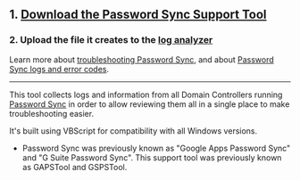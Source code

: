 ## 1. [Download the Password Sync Support Tool](https://github.com/google/password-sync-support-tool/releases/download/2.0.3/PasswordSyncSupportTool.vbs)

### 2. Upload the file it creates to the [log analyzer](https://toolbox.googleapps.com/apps/loganalyzer/?productid=gaps)

Learn more about [troubleshooting Password Sync](https://support.google.com/a/answer/2622457), and about [Password Sync logs and error codes](https://support.google.com/a/answer/3296820).

---

This tool collects logs and information from all Domain Controllers running [Password Sync](https://support.google.com/a/answer/2611859) in order to allow reviewing them all in a single place to make troubleshooting easier.

It's built using VBScript for compatibility with all Windows versions.

* Password Sync was previously known as "Google Apps Password Sync" and "G Suite Password Sync". This support tool was previously known as GAPSTool and GSPSTool. 
